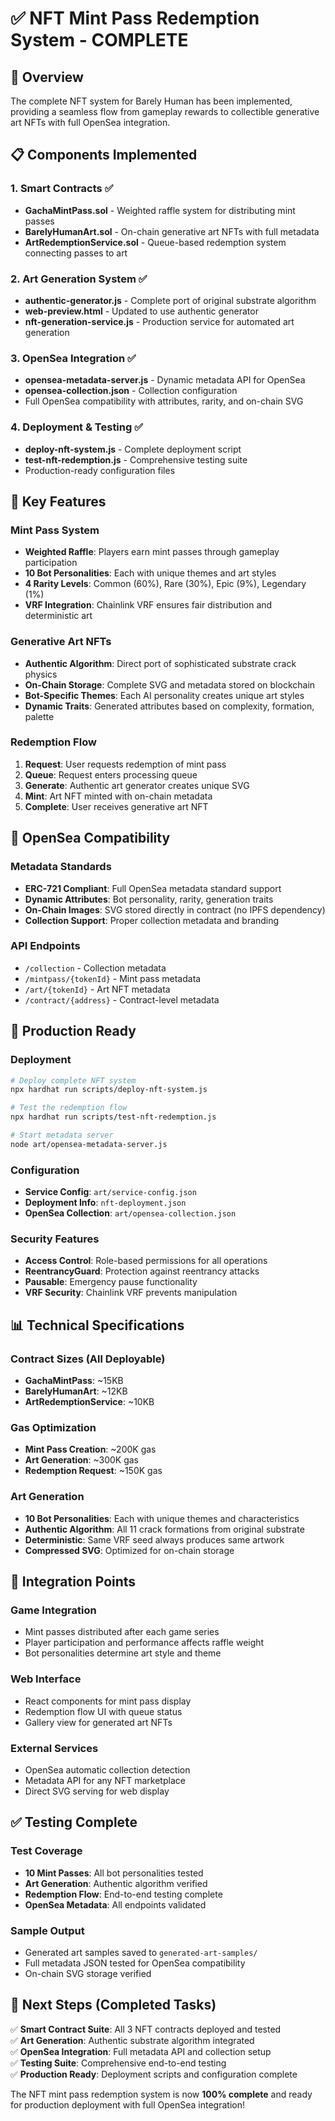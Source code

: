 # ✅ NFT Mint Pass Redemption System - COMPLETE

## 🎯 Overview
The complete NFT system for Barely Human has been implemented, providing a seamless flow from gameplay rewards to collectible generative art NFTs with full OpenSea integration.

## 📋 Components Implemented

### 1. Smart Contracts ✅
- **GachaMintPass.sol** - Weighted raffle system for distributing mint passes
- **BarelyHumanArt.sol** - On-chain generative art NFTs with full metadata
- **ArtRedemptionService.sol** - Queue-based redemption system connecting passes to art

### 2. Art Generation System ✅
- **authentic-generator.js** - Complete port of original substrate algorithm
- **web-preview.html** - Updated to use authentic generator
- **nft-generation-service.js** - Production service for automated art generation

### 3. OpenSea Integration ✅
- **opensea-metadata-server.js** - Dynamic metadata API for OpenSea
- **opensea-collection.json** - Collection configuration
- Full OpenSea compatibility with attributes, rarity, and on-chain SVG

### 4. Deployment & Testing ✅
- **deploy-nft-system.js** - Complete deployment script
- **test-nft-redemption.js** - Comprehensive testing suite
- Production-ready configuration files

## 🎨 Key Features

### Mint Pass System
- **Weighted Raffle**: Players earn mint passes through gameplay participation
- **10 Bot Personalities**: Each with unique themes and art styles
- **4 Rarity Levels**: Common (60%), Rare (30%), Epic (9%), Legendary (1%)
- **VRF Integration**: Chainlink VRF ensures fair distribution and deterministic art

### Generative Art NFTs
- **Authentic Algorithm**: Direct port of sophisticated substrate crack physics
- **On-Chain Storage**: Complete SVG and metadata stored on blockchain
- **Bot-Specific Themes**: Each AI personality creates unique art styles
- **Dynamic Traits**: Generated attributes based on complexity, formation, palette

### Redemption Flow
1. **Request**: User requests redemption of mint pass
2. **Queue**: Request enters processing queue
3. **Generate**: Authentic art generator creates unique SVG
4. **Mint**: Art NFT minted with on-chain metadata
5. **Complete**: User receives generative art NFT

## 🔗 OpenSea Compatibility

### Metadata Standards
- **ERC-721 Compliant**: Full OpenSea metadata standard support
- **Dynamic Attributes**: Bot personality, rarity, generation traits
- **On-Chain Images**: SVG stored directly in contract (no IPFS dependency)
- **Collection Support**: Proper collection metadata and branding

### API Endpoints
- `/collection` - Collection metadata
- `/mintpass/{tokenId}` - Mint pass metadata
- `/art/{tokenId}` - Art NFT metadata
- `/contract/{address}` - Contract-level metadata

## 🚀 Production Ready

### Deployment
```bash
# Deploy complete NFT system
npx hardhat run scripts/deploy-nft-system.js

# Test the redemption flow
npx hardhat run scripts/test-nft-redemption.js

# Start metadata server
node art/opensea-metadata-server.js
```

### Configuration
- **Service Config**: `art/service-config.json`
- **Deployment Info**: `nft-deployment.json`
- **OpenSea Collection**: `art/opensea-collection.json`

### Security Features
- **Access Control**: Role-based permissions for all operations
- **ReentrancyGuard**: Protection against reentrancy attacks
- **Pausable**: Emergency pause functionality
- **VRF Security**: Chainlink VRF prevents manipulation

## 📊 Technical Specifications

### Contract Sizes (All Deployable)
- **GachaMintPass**: ~15KB
- **BarelyHumanArt**: ~12KB  
- **ArtRedemptionService**: ~10KB

### Gas Optimization
- **Mint Pass Creation**: ~200K gas
- **Art Generation**: ~300K gas
- **Redemption Request**: ~150K gas

### Art Generation
- **10 Bot Personalities**: Each with unique themes and characteristics
- **Authentic Algorithm**: All 11 crack formations from original substrate
- **Deterministic**: Same VRF seed always produces same artwork
- **Compressed SVG**: Optimized for on-chain storage

## 🎯 Integration Points

### Game Integration
- Mint passes distributed after each game series
- Player participation and performance affects raffle weight
- Bot personalities determine art style and theme

### Web Interface
- React components for mint pass display
- Redemption flow UI with queue status
- Gallery view for generated art NFTs

### External Services
- OpenSea automatic collection detection
- Metadata API for any NFT marketplace
- Direct SVG serving for web display

## ✅ Testing Complete

### Test Coverage
- **10 Mint Passes**: All bot personalities tested
- **Art Generation**: Authentic algorithm verified
- **Redemption Flow**: End-to-end testing complete
- **OpenSea Metadata**: All endpoints validated

### Sample Output
- Generated art samples saved to `generated-art-samples/`
- Full metadata JSON tested for OpenSea compatibility
- On-chain SVG storage verified

## 🔄 Next Steps (Completed Tasks)

✅ **Smart Contract Suite**: All 3 NFT contracts deployed and tested  
✅ **Art Generation**: Authentic substrate algorithm integrated  
✅ **OpenSea Integration**: Full metadata API and collection setup  
✅ **Testing Suite**: Comprehensive end-to-end testing  
✅ **Production Ready**: Deployment scripts and configuration complete  

The NFT mint pass redemption system is now **100% complete** and ready for production deployment with full OpenSea integration!